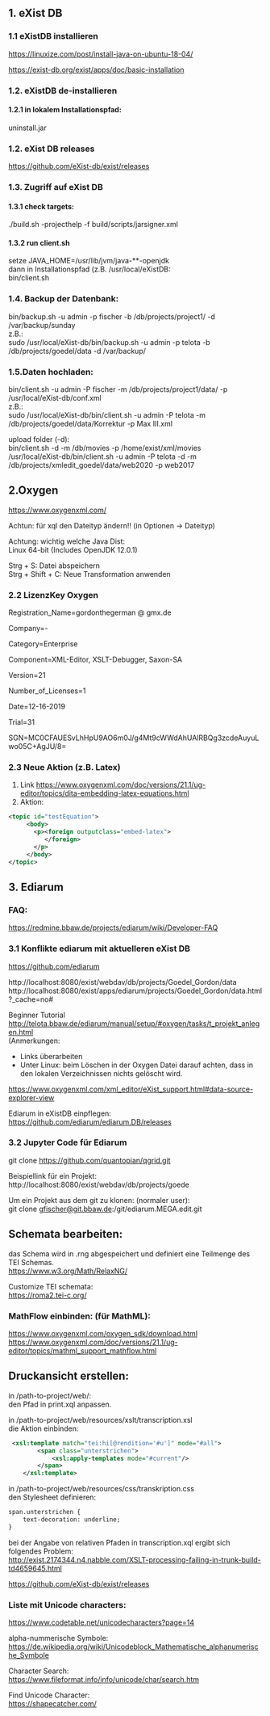 ## 1. eXist DB   
### 1.1 eXistDB installieren

https://linuxize.com/post/install-java-on-ubuntu-18-04/

https://exist-db.org/exist/apps/doc/basic-installation

### 1.2. eXistDB de-installieren
#### 1.2.1 in lokalem Installationspfad:   
uninstall.jar   


### 1.2. eXist DB releases
https://github.com/eXist-db/exist/releases

### 1.3. Zugriff auf eXist DB
#### 1.3.1 check targets:
./build.sh -projecthelp -f build/scripts/jarsigner.xml 

#### 1.3.2 run client.sh
setze JAVA_HOME=/usr/lib/jvm/java-\*\*-openjdk    
dann in Installationspfad (z.B. /usr/local/eXistDB:   
bin/client.sh   

### 1.4. Backup der Datenbank:     
bin/backup.sh -u admin -p fischer -b /db/projects/project1/ -d /var/backup/sunday         
z.B.:          
sudo /usr/local/eXist-db/bin/backup.sh -u admin -p telota -b /db/projects/goedel/data -d /var/backup/         

### 1.5.Daten hochladen:   
bin/client.sh -u admin -P fischer -m /db/projects/project1/data/ -p /usr/local/eXist-db/conf.xml         
     z.B.:                
sudo /usr/local/eXist-db/bin/client.sh -u admin -P telota -m /db/projects/goedel/data/Korrektur -p Max III.xml          

upload folder (-d):              
bin/client.sh -d -m /db/movies -p /home/exist/xml/movies         
/usr/local/eXist-db/bin/client.sh -u admin -P telota -d -m /db/projects/xmledit_goedel/data/web2020 -p web2017
## 2.Oxygen   
https://www.oxygenxml.com/    

Achtun: für xql den Dateityp ändern!! (in Optionen -> Dateityp)       

Achtung: wichtig welche Java Dist:           
Linux 64-bit (Includes OpenJDK 12.0.1)       

Strg + S: Datei abspeichern   
Strg + Shift + C: Neue Transformation anwenden

### 2.2 LizenzKey Oxygen    
Registration_Name=gordonthegerman @ gmx.de

Company=-

Category=Enterprise

Component=XML-Editor, XSLT-Debugger, Saxon-SA

Version=21

Number_of_Licenses=1

Date=12-16-2019

Trial=31

SGN=MC0CFAUESvLhHpU9AO6m0J/g4Mt9cWWdAhUAlRBQg3zcdeAuyuLwo05C+AgJU/8\=

### 2.3 Neue Aktion (z.B. Latex)    

1. Link https://www.oxygenxml.com/doc/versions/21.1/ug-editor/topics/dita-embedding-latex-equations.html    
2. Aktion:    

```xml
<topic id="testEquation">      
     <body>       
       <p><foreign outputclass="embed-latex">   
          </foreign>    
       </p>   
     </body>    
</topic>    
```


## 3. Ediarum    
### FAQ:       
https://redmine.bbaw.de/projects/ediarum/wiki/Developer-FAQ      

### 3.1 Konflikte ediarum mit aktuelleren eXist DB 
https://github.com/ediarum

http://localhost:8080/exist/webdav/db/projects/Goedel_Gordon/data   
http://localhost:8080/exist/apps/ediarum/projects/Goedel_Gordon/data.html?_cache=no#    

Beginner Tutorial
http://telota.bbaw.de/ediarum/manual/setup/#oxygen/tasks/t_projekt_anlegen.html   
(Anmerkungen:   
- Links überarbeiten
- Unter Linux: beim Löschen in der Oxygen Datei darauf achten, dass in den lokalen Verzeichnissen nichts gelöscht wird.

https://www.oxygenxml.com/xml_editor/eXist_support.html#data-source-explorer-view

Ediarum in eXistDB einpflegen:          
https://github.com/ediarum/ediarum.DB/releases         

### 3.2 Jupyter Code für Ediarum        
git clone https://github.com/quantopian/qgrid.git      

Beispiellink für ein Projekt:      
http://localhost:8080/exist/webdav/db/projects/goede

Um ein Projekt aus dem git zu klonen: (normaler user):      
git clone gfischer@git.bbaw.de:/git/ediarum.MEGA.edit.git

## Schemata bearbeiten:  
das Schema wird in .rng abgespeichert und definiert eine Teilmenge des TEI Schemas.             
https://www.w3.org/Math/RelaxNG/

Customize TEI schemata:       
https://roma2.tei-c.org/      


### MathFlow einbinden: (für MathML):        

https://www.oxygenxml.com/oxygen_sdk/download.html          
https://www.oxygenxml.com/doc/versions/21.1/ug-editor/topics/mathml_support_mathflow.html      

## Druckansicht erstellen:  

in /path-to-project/web/:          
den Pfad in print.xql anpassen.         

in /path-to-project/web/resources/xslt/transcription.xsl                   
die Aktion einbinden:      
```xml
 <xsl:template match="tei:hi[@rendition='#u']" mode="#all">
        <span class="unterstrichen">
            <xsl:apply-templates mode="#current"/>
        </span>
    </xsl:template>
```

in /path-to-project/web/resources/css/transkription.css          
den Stylesheet definieren:         

```xml
span.unterstrichen {
    text-decoration: underline;
}
```
bei der Angabe von relativen Pfaden in transcription.xql ergibt sich folgendes Problem:        
http://exist.2174344.n4.nabble.com/XSLT-processing-failing-in-trunk-build-td4659645.html       

https://github.com/eXist-db/exist/releases

### Liste mit Unicode characters:       
https://www.codetable.net/unicodecharacters?page=14      

alpha-nummerische Symbole:         
https://de.wikipedia.org/wiki/Unicodeblock_Mathematische_alphanumerische_Symbole          

Character Search:        
https://www.fileformat.info/info/unicode/char/search.htm

Find Unicode Character:       
https://shapecatcher.com/
